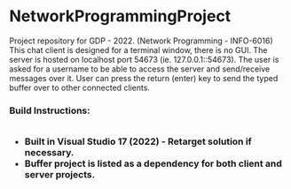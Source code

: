 # NetworkProgrammingProject

Project repository for GDP - 2022. (Network Programming - INFO-6016) </br>
      This chat client is designed for a terminal window, there is no GUI. The server is hosted on localhost port 54673 (ie. 127.0.0.1::54673). The user is asked for a username to be able to access the server and send/receive messages over it. User can press the return (enter) key to send the typed buffer over to other connected clients.
    
<h3/> Build Instructions: <br/><br/>
    <ul>
      <li> Built in Visual Studio 17 (2022) - Retarget solution if necessary.
      <li> Buffer project is listed as a dependency for both client and server projects.
    <ul/>
